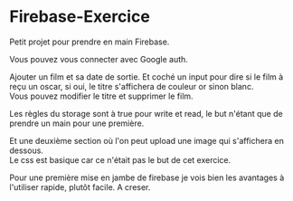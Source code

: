 ﻿# Firebase-Exercice


Petit projet pour prendre en main Firebase.

Vous pouvez vous connecter avec Google auth. </br>
<img src="https://user-images.githubusercontent.com/95346160/222482136-ef80879c-2b6a-4d8c-8d8d-35e4bbccd878.png" alt="" /> </br>
<img src="https://user-images.githubusercontent.com/95346160/222482135-9573909e-2603-4c2a-9c52-fdb6e0428fcc.png" alt="" />

Ajouter un film et sa date de sortie. Et coché un input pour dire si le film à reçu un oscar, si oui, le titre s'affichera de couleur or sinon blanc.</br>
<img src="https://user-images.githubusercontent.com/95346160/222482145-a8ea840d-4c3b-49aa-8e9e-c4d5c481e03e.png" alt="" /> </br>
Vous pouvez modifier le titre et supprimer le film. </br>
<img src="https://user-images.githubusercontent.com/95346160/222482148-314c07fb-910a-4303-9f6f-f66386a4b819.png" alt="" /></br>

Les règles du storage sont à true pour write et read, le but n'étant que de prendre un main pour une première.

Et une deuxième section où l'on peut upload une image qui s'affichera en dessous.</br>
<img src="https://user-images.githubusercontent.com/95346160/222482145-a8ea840d-4c3b-49aa-8e9e-c4d5c481e03e.png" alt="" /></br> 
Le css est basique car ce n'était pas le but de cet exercice.

Pour une première mise en jambe de firebase je vois bien les avantages à l'utiliser rapide, plutôt facile. A creser.

